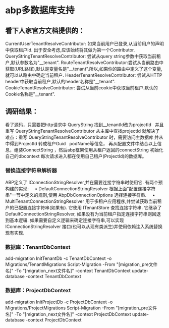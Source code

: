 # abp多数据库支持
## 看下人家官方文档提供的：
CurrentUserTenantResolveContributor: 如果当前用户已登录,从当前用户的声明中获取租户Id. 出于安全考虑,应该始终将其做为第一个Contributor.
QueryStringTenantResolveContributor: 尝试从query string参数中获取当前租户,默认参数名为"__tenant".
RouteTenantResolveContributor:尝试从当前路由中获取(URL路径),默认是变量名是"__tenant".所以,如果你的路由中定义了这个变量,就可以从路由中确定当前租户.
HeaderTenantResolveContributor: 尝试从HTTP header中获取当前租户,默认的header名称是"__tenant".
CookieTenantResolveContributor: 尝试从当前cookie中获取当前租户.默认的Cookie名称是"__tenant".


## 调研结果：
看了源码，只需要把http请求中 QueryString 找到__tenantId改为projectId  
并且重写 QueryStringTenantResolveContributor 从主库中查找projectId 就解决了  
难点：重写 QueryStringTenantResolveContributor 时，需要访问主数据库 并从中得到ProjectId 转成租户Guid   podName等信息，
再从配置文件中结合以上信息，组装ConnectString ，然后abp框架使用从租户返回的connectString 初始化自己的dbcontext
每次请求进入都在使用自己租户(ProjectId)的数据库。


### 替换连接字符串解析器
ABP定义了 IConnectionStringResolver,并在需要连接字符串时使用它. 有两个预构建的实现:
    • DefaultConnectionStringResolver 根据上面"配置连接字符串"一节中定义的规则,使用 AbpDbConnectionOptions 选择连接字符串.
    • MultiTenantConnectionStringResolver 用于多租户应用程序,并尝试获取当前租户的已配置连接字符串(如果有). 它使用 ITenantStore 查找连接字符串. 它继承了 DefaultConnectionStringResolver, 如果没有为当前租户指定连接字符串则回退到基本逻辑.
如果需要自定义逻辑来确定连接字符串,可以实现 IConnectionStringResolver 接口(也可以从现有类派生)并使用依赖注入系统替换现有实现.


### 数据库：TenantDbContext
add-migration InitTenantDb -c TenantDbContext -o Migrations/TenantlMigrations
Script-Migration -From "[migration_pre文件名]" -To "[migration_next文件名]" -context TenantDbContext
update-database -context TenantDbContext

### 数据库：ProjectDbContext
add-migration InitProjectDb -c ProjectDbContext -o Migrations/ProjectMigrations
Script-Migration -From "[migration_pre文件名]" -To "[migration_next文件名]" -context ProjectDbContext
update-database -context ProjectDbContext